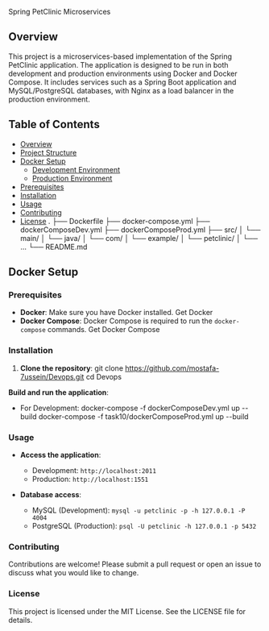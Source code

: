 Spring PetClinic Microservices
## Overview

This project is a microservices-based implementation of the Spring PetClinic application. The application is designed to be run in both development and production environments using Docker and Docker Compose. It includes services such as a Spring Boot application and MySQL/PostgreSQL databases, with Nginx as a load balancer in the production environment.

## Table of Contents
- [Overview](#overview)
- [Project Structure](#project-structure)
- [Docker Setup](#docker-setup)
    - [Development Environment](#development-environment)
    - [Production Environment](#production-environment)
- [Prerequisites](#prerequisites)
- [Installation](#installation)
- [Usage](#usage)
- [Contributing](#contributing)
- [License](#license)
  .
├── Dockerfile
├── docker-compose.yml
├── dockerComposeDev.yml
├── dockerComposeProd.yml
├── src/
│   └── main/
│       └── java/
│           └── com/
│               └── example/
│                   └── petclinic/
│                       └── ...
└── README.md
## Docker Setup

### Prerequisites

- **Docker**: Make sure you have Docker installed. Get Docker
- **Docker Compose**: Docker Compose is required to run the `docker-compose` commands. Get Docker Compose

### Installation

1. **Clone the repository**:
   git clone https://github.com/mostafa-7ussein/Devops.git
	cd Devops
	
**Build and run the application**:

- For Development:
  docker-compose -f dockerComposeDev.yml up --build
docker-compose -f task10/dockerComposeProd.yml up --build
### Usage

- **Access the application**:
    
    - Development: `http://localhost:2011`
    - Production: `http://localhost:1551`
- **Database access**:
    
    - MySQL (Development): `mysql -u petclinic -p -h 127.0.0.1 -P 4004`
    - PostgreSQL (Production): `psql -U petclinic -h 127.0.0.1 -p 5432`

### Contributing

Contributions are welcome! Please submit a pull request or open an issue to discuss what you would like to change.

### License

This project is licensed under the MIT License. See the LICENSE file for details.
